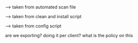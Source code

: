 --> taken from automated scan file

<!-- # $dcuCliPath = "C:\Program Files\Dell\CommandUpdate\dcu-cli.exe"
 $weeklyLogsFolder = "C:\WeeklyLogs"  # Change the path to your preferred location

 Check if DCU CLI is installed
 if (Test-Path -Path $dcuCliPath -PathType Leaf) {
      Check if the script is running with elevated privileges
     $elevated = ([Security.Principal.WindowsIdentity]::GetCurrent()).groups -match "S-1-5-32-544"
    
     if (-not $elevated) {
         # Restart the script with elevated privileges
         Start-Process powershell.exe -ArgumentList "-NoProfile -ExecutionPolicy Bypass -File `"$($MyInvocation.MyCommand.Path)`"" -Verb RunAs
         Exit
     }

      Run DCU scan and capture results
     Start-Process $dcuCliPath -ArgumentList "/scan -updateType=bios,firmware,driver,application -outputLog=" -Wait -RedirectStandardOutput "$($env:TEMP)\dcu_output.txt"

      Read the content of the output log file
     $outputLogPath = "$($env:TEMP)\dcu_output.txt"
     $content = Get-Content -Path $outputLogPath

      Create WeeklyLogs folder if it doesn't exist
     if (-not (Test-Path -Path $weeklyLogsFolder -PathType Container)) {
         New-Item -ItemType Directory -Path $weeklyLogsFolder -Force
     }

     Export content to a text file with a dynamic name
     $weeklyLogsFileName = "scan_$(Get-Date -Format 'yyyy-MM-dd').txt"
     $weeklyLogsFilePath = Join-Path $weeklyLogsFolder $weeklyLogsFileName

      Prepare content for the text file
     foreach ($type in "bios", "firmware", "driver", "application") {
         if ($content -match "$type.*Pending.*:\s*(\d+)") {
            $updatesCount = $matches[1]
             Add-Content -Path $weeklyLogsFilePath -Value "$type has updates ready. Count: $updatesCount"
        }
    }

     Write-Host "DCU scan results exported to $weeklyLogsFilePath."
 }
 else {
     Write-Host "DCU CLI not found. Please check if Dell Command Update is installed."
 }

  Keep the PowerShell window open
 Read-Host "Press Enter to exit..." -->

--> taken from clean and install script
<!-- $WingetCommand = Get-Command -Name winget.exe -ErrorAction SilentlyContinue

if ($WingetCommand) {
    Write-Host "winget.exe found. Proceeding with Dell Command Update operations..." -ForegroundColor Green

    # Check if Dell Command Update is installed
    $DcuInstalled = Test-Path -Path "C:\Program Files\Dell\CommandUpdate"

    if ($DcuInstalled) {
        Write-Host "Dell Command Update found. Uninstalling and installing the latest version..." -ForegroundColor Green
        
        # Uninstall Dell Command Update
        Start-Process "C:\Program Files\Dell\CommandUpdate\dcu-cli.exe" -ArgumentList '/uninstall' -Wait -WindowStyle hidden
        
        # Install the latest version using winget
        Start-Process $WingetCommand.Path -ArgumentList 'install --name Dell.CommandUpdate.Universal --force' -Wait -WindowStyle hidden
    } else {
        Write-Host "Dell Command Update not found. Installing the latest version..." -ForegroundColor Yellow
        
        # Install the latest version using winget
        Start-Process $WingetCommand.Path -ArgumentList 'install --name Dell.CommandUpdate.Universal --force' -Wait -WindowStyle hidden
    }

    Write-Host "Dell Command Update removal and installation completed." -ForegroundColor Green

    #set ninja custom field value
    Ninja-Property-Set dcu_installed 'true'

    $now = Get-Date
    $formattedDateTime = $now.ToString("dd/MM/yyyy [HH:mm:ss]") 
    Ninja-Property-Set last_dcu_install "$formattedDateTime"


} else {
    Write-Host "winget.exe not found. Please ensure that it is installed and included in the system PATH." -ForegroundColor Red
    
}
Pause -->

--> taken from config script
 <!-- Registry path might need verification
reg add HKLM\SOFTWARE\Dell\UpdateService\Clients\CommandUpdate\Preferences\CFG\ /v ShowSetupPopup /t REG_DWORD /d 0 /f
reg add HKLM\SOFTWARE\Dell\UpdateService\Clients\CommandUpdate\Preferences\CFG\ /v DCUconfigured /t REG_DWORD /d 1 /f

 DCU CLI configuration (assuming it is already installed)
$dcuCliPath = "C:\Program Files\Dell\CommandUpdate\dcu-cli.exe"

#the configuration is one of the largest parts that needs clarification --> are we exporting? doing it per client? what is the policy on this 

<!-- if (Test-Path -Path $dcuCliPath -PathType Leaf) {
    Start-Process $dcuCliPath -Argumentlist '/configure -updatesNotification=Disable' -WindowStyle hidden -Wait
    # Start-Process $dcuCliPath -Argumentlist '/configure -scheduleAction=DownloadInstallAndNotify' -WindowStyle hidden -Wait
    Start-Process $dcuCliPath -Argumentlist '/configure -reboot=disable' -WindowStyle hidden -Wait
    # Start-Process $dcuCliPath -Argumentlist '/configure -scheduleWeekly=Tue,13:45' -WindowStyle hidden -Wait
    Start-Process $dcuCliPath -Argumentlist '/configure -updatesNotification=Disable' -WindowStyle hidden -Wait
    Start-Process $dcuCliPath -Argumentlist '/configure -userConsent=disable' -WindowStyle hidden -Wait
    Start-Process $dcuCliPath -Argumentlist '/configure -autoSuspendBitLocker=enable' -WindowStyle hidden -Wait

    Write-Host "Dell Command Update has been configured." -ForegroundColor Green
} else {
    Write-Host "DCU CLI not found. Please check if Dell Command Update is installed." -ForegroundColor Red
} --> 

